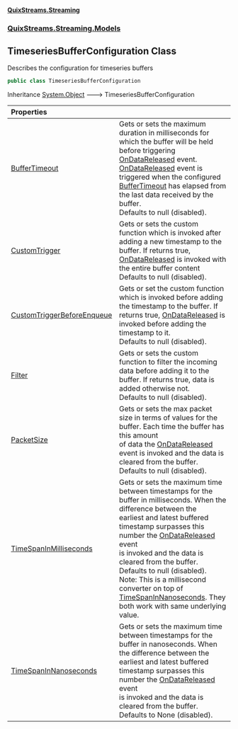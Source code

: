 #### [QuixStreams.Streaming](index.md 'index')
### [QuixStreams.Streaming.Models](QuixStreams.Streaming.Models.md 'QuixStreams.Streaming.Models')

## TimeseriesBufferConfiguration Class

Describes the configuration for timeseries buffers

```csharp
public class TimeseriesBufferConfiguration
```

Inheritance [System.Object](https://docs.microsoft.com/en-us/dotnet/api/System.Object 'System.Object') &#129106; TimeseriesBufferConfiguration

| Properties | |
| :--- | :--- |
| [BufferTimeout](TimeseriesBufferConfiguration.BufferTimeout.md 'QuixStreams.Streaming.Models.TimeseriesBufferConfiguration.BufferTimeout') | Gets or sets the maximum duration in milliseconds for which the buffer will be held before triggering [OnDataReleased](TimeseriesBuffer.OnDataReleased.md 'QuixStreams.Streaming.Models.TimeseriesBuffer.OnDataReleased') event. <br/>[OnDataReleased](TimeseriesBuffer.OnDataReleased.md 'QuixStreams.Streaming.Models.TimeseriesBuffer.OnDataReleased') event is triggered when the configured [BufferTimeout](TimeseriesBufferConfiguration.BufferTimeout.md 'QuixStreams.Streaming.Models.TimeseriesBufferConfiguration.BufferTimeout') has elapsed from the last data received by the buffer.<br/>Defaults to null (disabled). |
| [CustomTrigger](TimeseriesBufferConfiguration.CustomTrigger.md 'QuixStreams.Streaming.Models.TimeseriesBufferConfiguration.CustomTrigger') | Gets or sets the custom function which is invoked after adding a new timestamp to the buffer. If returns true, [OnDataReleased](TimeseriesBuffer.OnDataReleased.md 'QuixStreams.Streaming.Models.TimeseriesBuffer.OnDataReleased') is invoked with the entire buffer content<br/>Defaults to null (disabled). |
| [CustomTriggerBeforeEnqueue](TimeseriesBufferConfiguration.CustomTriggerBeforeEnqueue.md 'QuixStreams.Streaming.Models.TimeseriesBufferConfiguration.CustomTriggerBeforeEnqueue') | Gets or set the custom function which is invoked before adding the timestamp to the buffer. If returns true, [OnDataReleased](TimeseriesBuffer.OnDataReleased.md 'QuixStreams.Streaming.Models.TimeseriesBuffer.OnDataReleased') is invoked before adding the timestamp to it.<br/>Defaults to null (disabled). |
| [Filter](TimeseriesBufferConfiguration.Filter.md 'QuixStreams.Streaming.Models.TimeseriesBufferConfiguration.Filter') | Gets or sets the custom function to filter the incoming data before adding it to the buffer. If returns true, data is added otherwise not. <br/>Defaults to null (disabled). |
| [PacketSize](TimeseriesBufferConfiguration.PacketSize.md 'QuixStreams.Streaming.Models.TimeseriesBufferConfiguration.PacketSize') | Gets or sets the max packet size in terms of values for the buffer. Each time the buffer has this amount<br/>of data the [OnDataReleased](TimeseriesBuffer.OnDataReleased.md 'QuixStreams.Streaming.Models.TimeseriesBuffer.OnDataReleased') event is invoked and the data is cleared from the buffer.<br/>Defaults to null (disabled). |
| [TimeSpanInMilliseconds](TimeseriesBufferConfiguration.TimeSpanInMilliseconds.md 'QuixStreams.Streaming.Models.TimeseriesBufferConfiguration.TimeSpanInMilliseconds') | Gets or sets the maximum time between timestamps for the buffer in milliseconds. When the difference between the<br/>earliest and latest buffered timestamp surpasses this number the [OnDataReleased](TimeseriesBuffer.OnDataReleased.md 'QuixStreams.Streaming.Models.TimeseriesBuffer.OnDataReleased') event<br/>is invoked and the data is cleared from the buffer.<br/>Defaults to null (disabled).<br/>Note: This is a millisecond converter on top of [TimeSpanInNanoseconds](TimeseriesBufferConfiguration.TimeSpanInNanoseconds.md 'QuixStreams.Streaming.Models.TimeseriesBufferConfiguration.TimeSpanInNanoseconds'). They both work with same underlying value. |
| [TimeSpanInNanoseconds](TimeseriesBufferConfiguration.TimeSpanInNanoseconds.md 'QuixStreams.Streaming.Models.TimeseriesBufferConfiguration.TimeSpanInNanoseconds') | Gets or sets the maximum time between timestamps for the buffer in nanoseconds. When the difference between the<br/>earliest and latest buffered timestamp surpasses this number the [OnDataReleased](TimeseriesBuffer.OnDataReleased.md 'QuixStreams.Streaming.Models.TimeseriesBuffer.OnDataReleased') event<br/>is invoked and the data is cleared from the buffer.<br/>Defaults to None (disabled). |
